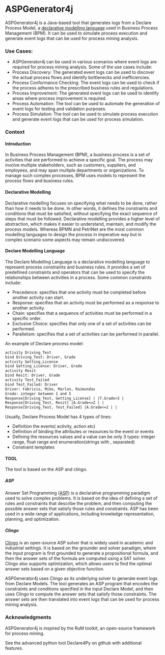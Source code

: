 # ASPGenerator4j

ASPGenerator4j is a Java-based tool that generates logs from a Declare Process Model, a [declarative modelling language](https://www.win.tue.nl/~hreijers/H.A.%20Reijers%20Bestanden/emmsad09.pdf) used in Business Process Management (BPM).
It can be used to simulate process execution and generate event logs that can be used for process mining analysis.


### Use Cases:
- ASPGenerator4j can be used in various scenarios where event logs are required for process mining analysis. Some of the use cases include:
- Process Discovery: The generated event logs can be used to discover the actual process flows and identify bottlenecks and inefficiencies.
- Process Conformance Checking: The event logs can be used to check if the process adheres to the prescribed business rules and regulations.
- Process Improvement: The generated event logs can be used to identify areas where process improvement is required.
- Process Automation: The tool can be used to automate the generation of event logs for testing and validation purposes.
- Process Simulation: The tool can be used to simulate process execution and generate event logs that can be used for process simulation.


### Context
#### Introduction
In Business Process Management (BPM), a business process is a set of activities that are performed to achieve a specific goal. The process may involve multiple stakeholders, such as customers, suppliers, and employees, and may span multiple departments or organizations. To manage such complex processes, BPM uses models to represent the process flows and business rules.

#### Declarative Modelling
Declarative modelling focuses on specifying what needs to be done, rather than how it needs to be done. In other words, it defines the constraints and conditions that must be satisfied, without specifying the exact sequence of steps that must be followed. Declarative modelling provides a higher level of abstraction, which makes it easier to understand, maintain, and modify the process models. Whereas BPMN and PetriNet are the most common modelling languages to design the process in imperative way but in complex scenario some aspects may remain undiscovered.


#### Declare Modelling Language
The Declare Modelling Language is a declarative modelling language to represent process constraints and business rules. It provides a set of predefined constraints and operators that can be used to specify the relationships between activities in a process. Some common constraints include:
- Precedence: specifies that one activity must be completed before another activity can start.
- Response: specifies that an activity must be performed as a response to another activity.
- Chain: specifies that a sequence of activities must be performed in a specific order.
- Exclusive Choice: specifies that only one of a set of activities can be performed.
- Parallelism: specifies that a set of activities can be performed in parallel.

An example of Declare process model:

```ASP
activity Driving_Test 
bind Driving_Test: Driver, Grade 
activity Getting_License 
bind Getting_License: Driver, Grade 
activity Resit 
bind Resit: Driver, Grade 
activity Test_Failed 
bind Test_Failed: Driver 
Driver: Fabrizio, Mike, Marlon, Raimundas 
Grade: integer between 1 and 5 
Response[Driving_Test, Getting_License] | |T.Grade>3 | 
Response[Driving_Test, Resit] |A.Grade<=2 | | 
Response[Driving_Test, Test_Failed] |A.Grade<=2 | | 
```

Usually, Declare Process Model has 4 types of lines:
- Definition the events( activity, action etc)
- Definition of binding the attributes or resources to the event or events
- Defining the resources values and a value can be only 3 types: integer range, float range and enumeration(strings with , separated)
- Constraint templates


#### TOOL
The tool is based on the ASP and clingo.
##### ASP
Answer Set Programming ([ASP](https://www.mat.unical.it/ricca/downloads/aspapps.pdf)) is a declarative programming paradigm used to solve complex problems. It is based on the idea of defining a set of rules and constraints that describe the problem, and then computing the possible answer sets that satisfy those rules and constraints. ASP has been used in a wide range of applications, including knowledge representation, planning, and optimization.

##### Clingo
[Clingo](https://potassco.org/clingo/) is an open-source ASP solver that is widely used in academic and industrial settings. It is based on the grounder and solver paradigm, where the input program is first grounded to generate a propositional formula, and then the answer sets of the formula are computed using a SAT solver. Clingo also supports optimization, which allows users to find the optimal answer sets based on a given objective function.

ASPGenerator4j uses Clingo as its underlying solver to generate event logs from Declare Models. The tool generates an ASP program that encodes the constraints and conditions specified in the input Declare Model, and then uses Clingo to compute the answer sets that satisfy those constraints. The answer sets are then translated into event logs that can be used for process mining analysis.

### Acknowledgments
ASPGenerator4j is inspired by the RuM toolkit, an open-source framework for process mining.


See the advanced python tool Declare4Py on github with additional features.
